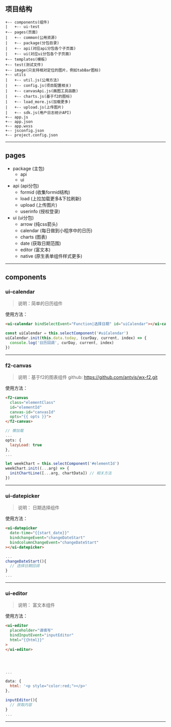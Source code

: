 

## 项目结构
```
+-- components(组件)
|   +-- ui-test
+-- pages(页面)
|   +-- common(公用资源)
|   +-- package(分包目录)
|   +-- api(对应api分包各个子页面)
|   +-- ui(对应ui分包各个子页面)
+-- templates(模板)
+-- test(测试文件)
+-- image(只支持相对定位的图片，例如tabBar图标)
+-- utils
|   +-- util.js(公用方法)
|   +-- config.js(项目配置相关)
|   +-- canvasApi.js(画图工具函数)
|   +-- charts.js(基于f2的图标)
|   +-- load_more.js(加载更多)
|   +-- upload.js(上传图片)
|   +-- sdk.js(用户日志统计API)
+-- app.js
+-- app.json
+-- app.wxss
+-- jsconfig.json
+-- project.config.json

```

---

## pages
- package (主包)
  - api 
  - ui
- api (api分包)
  - formid (收集formid结构)
  - load (上拉加载更多&下拉刷新)
  - upload (上传图片)
  - userinfo (授权登录)
- ui (ui分包)
  - arrow (纯css箭头)
  - calendar (每日做到小程序中的日历)
  - charts (图表)
  - date (获取日期范围)
  - editor (富文本)
  - native (原生表单组件样式更多)

---

## components
### ui-calendar
> 说明：简单的日历组件

使用方法：
```html
<ui-calendar bindSelectEvent="Function|选择日期" id="uiCalendar"></ui-calendar>
```

```js
const uiCalendar = this.selectComponent('#uiCalendar')
uiCalendar.init(this.data.today, (curDay, current, index) => {
  console.log('日历回调', curDay, current, index)
})
```

---

### f2-canvas
> 说明：基于f2的图表组件
github: https://github.com/antvis/wx-f2.git

使用方法：
```html
<f2-canvas 
  class="elementClass" 
  id="elementId" 
  canvas-id="canvasId" 
  opts="{{ opts }}">
</f2-canvas>

```

```js
// 懒加载
...
opts: {
  lazyLoad: true
},
...

let weekChart = this.selectComponent('#elementId')
weekChart.init((...arg) => {
  initChartLine([...arg, chartData]) // 相关方法
})

```

---

### ui-datepicker
> 说明： 日期选择组件

使用方法：
```html
<ui-datepicker
  date-time="{{start_date}}"
  bindchangeEvent="changeDateStart"
  bindcolumnChangeEvent="changeDateStart"
></ui-datepicker>
```

```js
...
changeDateStart(){
  // 选择日期回调
}
...

```

---

### ui-editor
> 说明： 富文本组件

使用方法：
```html
<ui-editor 
  placeholder="请填写"
  bindInputEvent="inputEditor"
  html="{{html}}"
>
</ui-editor>
```

```js



...

data: {
  html: '<p style="color:red;"></p>'
},

inputEditor(){
  // 获取内容
}
...

```


---